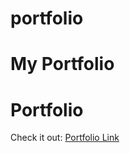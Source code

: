 # portfolio
# My Portfolio

# Portfolio
Check it out: [Portfolio Link](https://www.youware.com/project/divyasrimoparthi-protfolio-ysut1aeziq?enter_from=share)
